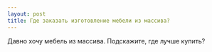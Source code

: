 ```yaml
---
layout: post 
title: Где заказать изготовление мебели из массива? 
--- 
```

Давно хочу мебель из массива. Подскажите, где лучше купить?
